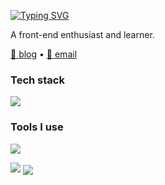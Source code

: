 <!-- 
[![Typing SVG](https://readme-typing-svg.demolab.com?font=Fira+Code&weight=600&size=24&pause=1000&color=5086A1FF&center=true&vCenter=true&random=false&width=280&lines=Hi%2CI'm+pengzhanbo%F0%9F%91%8B)](https://git.io/typing-svg)
-->

[![Typing SVG](https://readme-typing-svg.demolab.com?font=Kalam&size=30&duration=3500&pause=1000&color=70A5FD&width=435&lines=Hi+!+I'm+Zheng+Haoyang.%F0%9F%91%8F;You+can+call+me+Hoey.%F0%9F%98%80)](https://git.io/typing-svg)

A front-end enthusiast and learner.

[🔗 blog](https://hoeyzheng.top) • [📧 email](mailto:zhenghaoyang24@foxmail.com)   

### Tech stack

<picture><img src="https://skillicons.dev/icons?i=vue,js,ts,less,html,css,spring,mysql"></picture>

### Tools I use

<picture><img src="https://skillicons.dev/icons?i=webstorm,idea,vscode,maven,vite,netlify,pnpm,markdown"></picture>

<picture>
  <source
    srcset="https://github-readme-stats.vercel.app/api?username=zhenghaoyang24&show_icons=true&hide_border=true&line_height=24&theme=tokyonight&count_private=true"
    media="(prefers-color-scheme: dark)"
  />
  <img src="https://github-readme-stats.vercel.app/api?username=zhenghaoyang24&show_icons=true&hide_border=true&line_height=24&bg_color=#2374d, #cc5333" />
</picture>
<picture>
  <source
    srcset="https://github-readme-stats.vercel.app/api/top-langs/?username=zhenghaoyang24&layout=compact&hide_border=true&langs_count=8&theme=tokyonight&count_private=true"
    media="(prefers-color-scheme: dark)"
  />
  <img align="center" src="https://github-readme-stats.vercel.app/api/top-langs/?username=zhenghaoyang24&layout=compact&hide_border=true&langs_count=8"/>
</picture>



<!--
**zhenghaoyang24/zhenghaoyang24** is a ✨ _special_ ✨ repository because its `README.md` (this file) appears on your GitHub profile.

Here are some ideas to get you started:

- 🔭 I’m currently working on ...
- 🌱 I’m currently learning ...
- 👯 I’m looking to collaborate on ...
- 🤔 I’m looking for help with ...
- 💬 Ask me about ...
- 📫 How to reach me: ...
- 😄 Pronouns: ...
- ⚡ Fun fact: ...
-->
